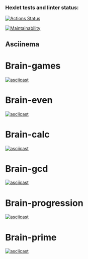 ### Hexlet tests and linter status:
[![Actions Status](https://github.com/katrinaMalkova/frontend-project-44/actions/workflows/hexlet-check.yml/badge.svg)](https://github.com/katrinaMalkova/frontend-project-44/actions)

[![Maintainability](https://api.codeclimate.com/v1/badges/887206cf7cc875e491a1/maintainability)](https://codeclimate.com/github/katrinaMalkova/frontend-project-44/maintainability)

## Asciinema

# Brain-games
[![asciicast](https://asciinema.org/a/WkfQmzmgx73ScHsRx3vA15MFk.svg)](https://asciinema.org/a/WkfQmzmgx73ScHsRx3vA15MFk)

# Brain-even
[![asciicast](https://asciinema.org/a/XWPHzSY7kux0AfHhHCouiv6BG.svg)](https://asciinema.org/a/XWPHzSY7kux0AfHhHCouiv6BG)

# Brain-calc
[![asciicast](https://asciinema.org/a/UbNhFigP0ekW2Ztwe6D3VFWMp.svg)](https://asciinema.org/a/UbNhFigP0ekW2Ztwe6D3VFWMp)

# Brain-gcd
[![asciicast](https://asciinema.org/a/D8637B1QgMpIXX1JJJiQFxS3A.svg)](https://asciinema.org/a/D8637B1QgMpIXX1JJJiQFxS3A)

# Brain-progression
[![asciicast](https://asciinema.org/a/x0AXRWDsyD5ngbIjwRGsMzlYO.svg)](https://asciinema.org/a/x0AXRWDsyD5ngbIjwRGsMzlYO)

# Brain-prime
[![asciicast](https://asciinema.org/a/MKgzk5cbZYdNwTv7lJHTKtc9M.svg)](https://asciinema.org/a/MKgzk5cbZYdNwTv7lJHTKtc9M)